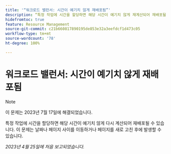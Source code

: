 ```yaml
---
title: '“워크로드 밸런서: 시간이 예기치 않게 재배포됨”'
description: “특정 작업에 시간을 할당하면 해당 시간이 예기치 않게 재계산되어 재배포될 수 있습니다. 이 문제는 날짜나 페이지 사이를 이동하거나 페이지를 새로 고친 후에 발생할 수 있습니다.”
hidefromtoc: true
feature: Resource Management
source-git-commit: c21b660817890195de853e32a3eefdcf1d473c05
workflow-type: tm+mt
source-wordcount: '78'
ht-degree: 100%

---
```



# 워크로드 밸런서: 시간이 예기치 않게 재배포됨

>[!NOTE]
>
>이 문제는 2023년 7월 17일에 해결되었습니다.

특정 작업에 시간을 할당하면 해당 시간이 예기치 않게 다시 계산되어 재배포될 수 있습니다. 이 문제는 날짜나 페이지 사이를 이동하거나 페이지를 새로 고친 후에 발생할 수 있습니다.

_2023년 4월 25일에 처음 보고되었습니다._

